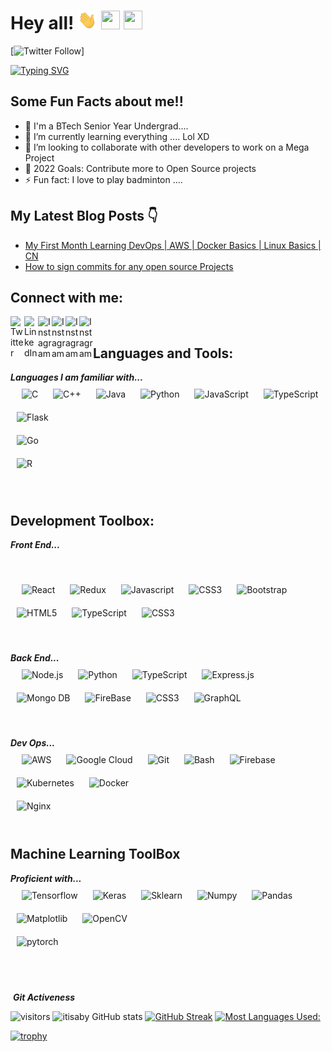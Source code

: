 # Hey all! <img src= "https://raw.githubusercontent.com/ABSphreak/ABSphreak/master/gifs/Hi.gif" width= "30" height= "30"> <img src= "https://media2.giphy.com/media/Lm5hxmmI6ucOQGfjKj/giphy.gif?cid=6c09b952o9xti0m387z597k2xqipch3qmqjydym98oef87ve&rid=giphy.gif&ct=s" width= "30" height= "30"> <img src= "https://media.tenor.com/images/2adfe94e69139f3e22623b61d375a7a7/tenor.gif" width= "30" height= "30">


[![Twitter Follow](https://img.shields.io/twitter/url?style=social&url=https%3A%2F%2Ftwitter.com%2FArnabMaity_01)]


[![Typing SVG](https://readme-typing-svg.herokuapp.com?font=Architects+Daughter&color=1FF749&size=30&width=500&lines=Hey!+it's+Arnab!;I'm+a+learning+Developer!;Love+to+Contribute+in+Open+Source;Proud+GitHub+User+%3A)](https://git.io/typing-svg)

## Some Fun Facts about me!!

- 🔭 I'm a BTech Senior Year Undergrad....
- 🌱 I’m currently learning everything .... Lol XD
- 👯 I’m looking to collaborate with other developers to work on a Mega Project
- 🥅 2022 Goals: Contribute more to Open Source projects
- ⚡ Fun fact: I love to play badminton ....

## My Latest Blog Posts 👇
<!-- BLOG-POST-LIST:START -->
- [My First Month Learning DevOps | AWS | Docker Basics | Linux Basics | CN](https://itisaby.hashnode.dev/my-first-month-learning-devops)
- [How to sign commits for any open source Projects](https://itisaby.hashnode.dev/how-to-sign-commits-for-any-open-source-projects)
<!-- BLOG-POST-LIST:END -->


## Connect with me:


[<img align="left" alt="Twitter" width="22px" src="https://cdn.jsdelivr.net/npm/simple-icons@v3/icons/twitter.svg" />][twitter]
[<img align="left" alt="LinkedIn" width="22px" src="https://cdn.jsdelivr.net/npm/simple-icons@v3/icons/linkedin.svg" />][linkedin]
[<img align="left" alt="Instagram" width="22px" src="https://cdn.jsdelivr.net/npm/simple-icons@v3/icons/instagram.svg" />][instagram]
[<img align="left" alt="Instagram" width="22px" src="https://cdn.jsdelivr.net/npm/simple-icons@v3/icons/gmail.svg" />][Gmail]
[<img align="left" alt="Instagram" width="22px" src="https://cdn.jsdelivr.net/npm/simple-icons@v3/icons/kaggle.svg" />][Kaggle]
[<img align="left" alt="Instagram" width="22px" src="https://cdn.jsdelivr.net/npm/simple-icons@v3/icons/leetcode.svg" />][leetcode]
<br />

## Languages and Tools:
<!-- <img src="https://media.giphy.com/media/iY8CRBdQXODJSCERIr/giphy.gif" width="40px"> -->
<!-- <img src="https://media.giphy.com/media/iY8CRBdQXODJSCERIr/giphy.gif" width="30px">&nbsp; -->
***Languages I am familiar with...*** 
<br>
&nbsp;&nbsp;<img style="margin: 10px" src="https://profilinator.rishav.dev/skills-assets/c-original.svg" alt="C" height="40" />
<img style="margin: 10px" src="https://profilinator.rishav.dev/skills-assets/cplusplus-original.svg" alt="C++" height="40" />
<img style="margin: 10px" src="https://profilinator.rishav.dev/skills-assets/java-original-wordmark.svg" alt="Java" height="40" />
<img style="margin: 10px" src="https://profilinator.rishav.dev/skills-assets/python-original.svg" alt="Python" height="40" /> 
<img style="margin: 10px" src="https://profilinator.rishav.dev/skills-assets/javascript-original.svg" alt="JavaScript" height="40" /> 
<img style="margin: 10px" src="https://profilinator.rishav.dev/skills-assets/typescript-original.svg" alt="TypeScript" height="40" /> 
<img style="margin: 10px" src="https://profilinator.rishav.dev/skills-assets/flask.png" alt="Flask" height="40" />  
<img style="margin: 10px" src="https://profilinator.rishav.dev/skills-assets/go-original.svg" alt="Go" height="40" />  
<img style="margin: 10px" src="https://profilinator.rishav.dev/skills-assets/r.svg" alt="R" height="40" />  

<br>

## Development Toolbox:
<!-- <img src="https://media.giphy.com/media/iY8CRBdQXODJSCERIr/giphy.gif" width="40px"> -->
<!-- <img src="https://media.giphy.com/media/iY8CRBdQXODJSCERIr/giphy.gif" width="30px">&nbsp; -->
***Front End...***

<br>

&nbsp;&nbsp;<img style="margin: 10px" src="https://profilinator.rishav.dev/skills-assets/react-original-wordmark.svg" alt="React" height="40" />
<img style="margin: 10px" src="https://profilinator.rishav.dev/skills-assets/redux-original.svg" alt="Redux" height="40" />
<img style="margin: 10px" src="https://profilinator.rishav.dev/skills-assets/javascript-original.svg" alt="Javascript" height="40" />
<img style="margin: 10px" src="https://profilinator.rishav.dev/skills-assets/angularjs-original.svg" alt="CSS3" height="40" /> 
<img style="margin: 10px" src="https://profilinator.rishav.dev/skills-assets/bootstrap-plain.svg" alt="Bootstrap" height="40" />
<img style="margin: 10px" src="https://profilinator.rishav.dev/skills-assets/html5-original-wordmark.svg" alt="HTML5" height="40" /> 
<img style="margin: 10px" src="https://profilinator.rishav.dev/skills-assets/typescript-original.svg" alt="TypeScript" height="40" /> 
<img style="margin: 10px" src="https://profilinator.rishav.dev/skills-assets/css3-original-wordmark.svg" alt="CSS3" height="40" /> 

<br>


<!-- <img src="https://media.giphy.com/media/iY8CRBdQXODJSCERIr/giphy.gif" width="30px">&nbsp; -->
***Back End...***
<br>
&nbsp;&nbsp;<img style="margin: 10px" src="https://profilinator.rishav.dev/skills-assets/nodejs-original-wordmark.svg" alt="Node.js" height="40" />
<img style="margin: 10px" src="https://profilinator.rishav.dev/skills-assets/python-original.svg" alt="Python" height="40" />
<img style="margin: 10px" src="https://profilinator.rishav.dev/skills-assets/typescript-original.svg" alt="TypeScript" height="40" /> 
<img style="margin: 10px" src="https://profilinator.rishav.dev/skills-assets/express-original-wordmark.svg" alt="Express.js" height="40" /> 
<img style="margin: 10px" src="https://profilinator.rishav.dev/skills-assets/mongodb-original-wordmark.svg" alt="Mongo DB" height="40" />
<img style="margin: 10px" src="https://profilinator.rishav.dev/skills-assets/firebase.png" alt="FireBase" height="40" /> 
<img style="margin: 10px" src="https://profilinator.rishav.dev/skills-assets/nestjs.svg" alt="CSS3" height="40" /> 
<img style="margin: 10px" src="https://profilinator.rishav.dev/skills-assets/graphql.png" alt="GraphQL" height="40" />  

<br>

<!-- <img src="https://media.giphy.com/media/iY8CRBdQXODJSCERIr/giphy.gif" width="30px">&nbsp; -->
***Dev Ops...***
<br>
&nbsp;&nbsp;<img style="margin: 10px" src="https://profilinator.rishav.dev/skills-assets/amazonwebservices-original-wordmark.svg" alt="AWS" height="40" />
<img style="margin: 10px" src="https://profilinator.rishav.dev/skills-assets/google_cloud-icon.svg" alt="Google Cloud" height="40" />
<img style="margin: 10px" src="https://profilinator.rishav.dev/skills-assets/git-scm-icon.svg" alt="Git" height="40" />
<img style="margin: 10px" src="https://profilinator.rishav.dev/skills-assets/gnu_bash-icon.svg" alt="Bash" height="40" /> 
<img style="margin: 10px" src="https://profilinator.rishav.dev/skills-assets/firebase.png" alt="Firebase" height="40" /> 
<img style="margin: 10px" src="https://profilinator.rishav.dev/skills-assets/kubernetes-icon.svg" alt="Kubernetes" height="40" /> 
<img style="margin: 10px" src="https://profilinator.rishav.dev/skills-assets/docker-original-wordmark.svg" alt="Docker" height="40" />  
<img style="margin: 10px" src="https://profilinator.rishav.dev/skills-assets/nginx-original.svg" alt="Nginx" height="40" />  
<br>


## Machine Learning ToolBox
<!-- <img src="https://media.giphy.com/media/iY8CRBdQXODJSCERIr/giphy.gif" width="40px"> -->
<!-- <img src="https://media.giphy.com/media/iY8CRBdQXODJSCERIr/giphy.gif" width="30px">&nbsp; -->
***Proficient with...***
<br>
&nbsp;&nbsp;<img style="margin: 10px" src="https://profilinator.rishav.dev/skills-assets/tensorflow-icon.svg" alt="Tensorflow" height="40" />
<img style="margin: 10px" src="https://profilinator.rishav.dev/skills-assets/keras.png" alt="Keras" height="40" />
<img style="margin: 10px" src="https://upload.wikimedia.org/wikipedia/commons/0/05/Scikit_learn_logo_small.svg" alt="Sklearn" height="40" /> 
<img style="margin: 10px" src="https://upload.wikimedia.org/wikipedia/commons/3/31/NumPy_logo_2020.svg" alt="Numpy" height="40" /> 
<img style="margin: 10px" src="https://upload.wikimedia.org/wikipedia/commons/e/ed/Pandas_logo.svg" alt="Pandas" height="40" /> 
<img style="margin: 10px" src="https://upload.wikimedia.org/wikipedia/commons/0/01/Created_with_Matplotlib-logo.svg" alt="Matplotlib" height="40" /> 
<img style="margin: 10px" src="https://profilinator.rishav.dev/skills-assets/opencv-icon.svg" alt="OpenCV" height="40" />  
<img style="margin: 10px" src="https://profilinator.rishav.dev/skills-assets/pytorch-icon.svg" alt="pytorch" height="40" />  

<br>


<br />


<!-- <img src="https://media.giphy.com/media/W5eoZHPpUx9sapR0eu/giphy.gif" width="50px" alt="Git"/> -->
&nbsp;<i><b height="50px">Git Activeness</b></i></p>
![visitors](https://visitor-badge.laobi.icu/badge?page_id=itisaby.itisaby)
![itisaby GitHub stats](https://github-readme-stats.vercel.app/api?username=itisaby&show_icons=true&theme=radical) 
[![GitHub Streak](https://github-readme-streak-stats.herokuapp.com/?user=itisaby&theme=radical)](https://git.io/streak-stats)
[![Most Languages Used:](https://github-readme-stats.vercel.app/api/top-langs?username=itisaby&show_icons=&theme=radical&layout=compact)](https://git.io/streak-stats) 

[![trophy](https://github-profile-trophy.vercel.app/?username=itisaby)](https://github.com/ryo-ma/github-profile-trophy)








[twitter]: https://twitter.com/ArnabMaity_01
[instagram]: https://www.instagram.com/abycode_101/
[linkedin]: https://www.linkedin.com/in/arnab-maity01/
[Gmail]: mailto:arnabbibhuti01@gmail.com
[Kaggle]: https://www.kaggle.com/arnabmaity01
[leetcode]: https://leetcode.com/itisaby/
